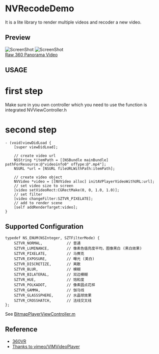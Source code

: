 # NVRecodeDemo
It is a lite library to render multiple videos and recoder a new video.

## Preview
![ScreenShot](https://raw.githubusercontent.com/ashqal/MD360Player4iOS/master/screenshot.png)
![ScreenShot](https://raw.githubusercontent.com/ashqal/MD360Player4iOS/master/screenshot2.png)
</br>
[Raw 360 Panorama Video](http://d8d913s460fub.cloudfront.net/krpanocloud/video/airpano/video-1920x960a.mp4)

## USAGE

   # first step
   Make sure in you own controller which you need to use the function is integrated NVViewController.h
   
   # second step
```objc
- (void)viewDidLoad {
    [super viewDidLoad];
    
    // create video url
    NSString *itemPath = [[NSBundle mainBundle] pathForResource:@"videoinfo0" ofType:@".mp4"];
    NSURL *url = [NSURL fileURLWithPath:itemPath];
 
    // create video object
    NVVideo *video = [[NVVideo alloc] initAVPlayerVideoWithURL:url];
    // set video size to screen
    [video setVideoRect:CGRectMake(0, 0, 1.0, 1.0)];
    // set filter
    [video changeFilter:SZTVR_PIXELATE];
    // add to render scene
    [self addRenderTarget:video];
}
```

## Supported Configuration
```objc
typedef NS_ENUM(NSInteger, SZTFilterMode) {
    SZTVR_NORMAL,           // 普通
    SZTVR_LUMINANCE,        // 像素色值亮度平均，图像黑白 (黑白效果)
    SZTVR_PIXELATE,         // 马赛克
    SZTVR_EXPOSURE,         // 曝光 (美白)
    SZTVR_DISCRETIZE,       // 离散
    SZTVR_BLUR,             // 模糊
    SZTVR_BILATERAL,        // 双边模糊
    SZTVR_HUE,              // 饱和度
    SZTVR_POLKADOT,         // 像素圆点花样
    SZTVR_GAMMA,            // 伽马线
    SZTVR_GLASSSPHERE,      // 水晶球效果
    SZTVR_CROSSHATCH,       // 法线交叉线
};

```
See [BitmapPlayerViewController.m](https://github.com/ashqal/MD360Player4iOS/blob/master/MD360Player4iOS/BitmapPlayerViewController.m)

## Reference
* [360VR](https://github.com/szt243660543/360VR)
* [Thanks to vimeo/VIMVideoPlayer](https://github.com/vimeo/VIMVideoPlayer)
